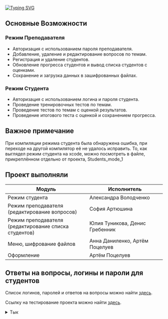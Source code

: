 <a href=""><img src="https://readme-typing-svg.herokuapp.com?font=Fira+Code&weight=600&size=30&pause=1000&color=3FE1FF&background=FFFFFF00&random=false&width=429&height=45&lines=%D0%A1%D0%B8%D1%81%D1%82%D0%B5%D0%BC%D0%B0+%D0%A2%D0%B5%D1%81%D1%82%D0%B8%D1%80%D0%BE%D0%B2%D0%B0%D0%BD%D0%B8%D1%8F" alt="Typing SVG" /></a>

## Основные Возможности

### Режим Преподавателя
- Авторизация с использованием пароля преподавателя.
- Добавление, удаление и редактирование вопросов по темам.
- Регистрация и удаление студентов.
- Обновление прогресса студентов и вывод списка студентов с оценками.
- Сохранение и загрузка данных в зашифрованных файлах.

### Режим Студента
- Авторизация с использованием логина и пароля студента.
- Проведение тренировочных тестов по темам.
- Проведение тестов по темам с оценкой результатов.
- Проведение итогового теста с оценкой и сохранением прогресса.

## Важное примечание
При компиляции режима студента была обнаружена ошибка, при переходе на другой компилятор её не удалось исправить. То, как выглядел режим студента на xcode, можно посмотреть в файле, прикреплённом отдельно от проекта, Students_mode_1

## Проект выполняли
| Модуль | Исполнитель |
|------|-----------|
| Режим студента | Александра Володченко |
| Режим преподавателя <br>(редактирование вопросов) | София Артюшина |
| Режим преподавателя <br>(редактирование списка студентов) | Юлия Туникова, Денис Гребенник |
| Меню, шифрование файлов | Анна Даниленко, Артём Поцелуев |
| Оформление | Артём Поцелуев |

## Ответы на вопросы, логины и пароли для студентов

Список логинов, паролей и ответов на вопросы можно найти [здесь](https://docs.google.com/spreadsheets/d/1-EmdmhW9IHYWsFyYi2jWYf1iN5Ha_wqMid9cWWoqD4Y/edit#gid=0).

Ссылку на тестирование проекта можно найти [здесь](https://docs.google.com/spreadsheets/d/1TLRZn6UbJqcKoNb9Lhna2qlFUmiYK9eVY-wX5Mwmxl4/edit?usp=sharing).

<details>
  <summary>Тык</summary>

  <picture>
    <source media="(prefers-color-scheme: dark)" srcset="https://user-images.githubusercontent.com/25423296/163456776-7f95b81a-f1ed-45f7-b7ab-8fa810d529fa.png">
    <source media="(prefers-color-scheme: light)" srcset="https://user-images.githubusercontent.com/25423296/163456779-a8556205-d0a5-45e2-ac17-42d089e3c3f8.png">
    <img alt="Shows an illustrated sun in light mode and a moon with stars in dark mode." src="https://user-images.githubusercontent.com/25423296/163456779-a8556205-d0a5-45e2-ac17-42d089e3c3f8.png" width="20%">
  </picture>

</details>
